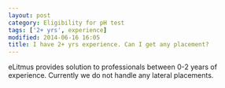 ```yaml
---
layout: post
category: Eligibility for pH test
tags: ['2+ yrs', experience]
modified: 2014-06-16 16:05
title: I have 2+ yrs experience. Can I get any placement?
---
```




eLitmus provides solution to professionals between 0-2 years of experience. Currently we do not handle any lateral placements.

